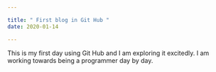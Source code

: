 ```yaml
---

title: " First blog in Git Hub "
date: 2020-01-14

---
```

This is my first day using Git Hub and I am exploring it excitedly. I am working towards being a programmer day by day.
